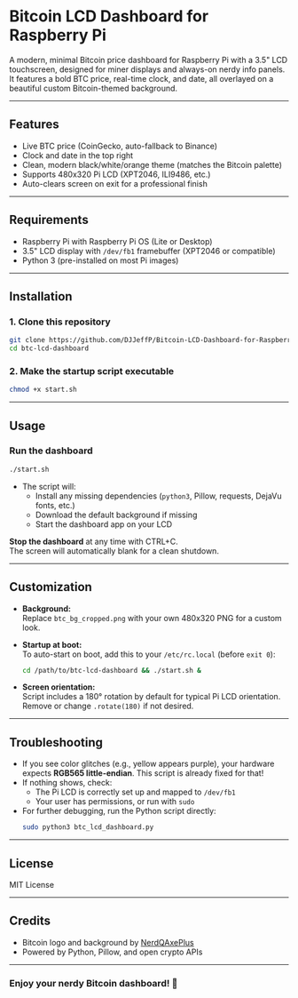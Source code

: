 # Bitcoin LCD Dashboard for Raspberry Pi

A modern, minimal Bitcoin price dashboard for Raspberry Pi with a 3.5" LCD touchscreen, designed for miner displays and always-on nerdy info panels.\
It features a bold BTC price, real-time clock, and date, all overlayed on a beautiful custom Bitcoin-themed background.

---

## Features

- Live BTC price (CoinGecko, auto-fallback to Binance)
- Clock and date in the top right
- Clean, modern black/white/orange theme (matches the Bitcoin palette)
- Supports 480x320 Pi LCD (XPT2046, ILI9486, etc.)
- Auto-clears screen on exit for a professional finish

---

## Requirements

- Raspberry Pi with Raspberry Pi OS (Lite or Desktop)
- 3.5" LCD display with `/dev/fb1` framebuffer (XPT2046 or compatible)
- Python 3 (pre-installed on most Pi images)

---

## Installation

### 1. **Clone this repository**

```sh
git clone https://github.com/DJJeffP/Bitcoin-LCD-Dashboard-for-Raspberry-Pi.git
cd btc-lcd-dashboard
```

### 2. **Make the startup script executable**

```sh
chmod +x start.sh
```

---

## Usage

### **Run the dashboard**

```sh
./start.sh
```

- The script will:
  - Install any missing dependencies (`python3`, Pillow, requests, DejaVu fonts, etc.)
  - Download the default background if missing
  - Start the dashboard app on your LCD

**Stop the dashboard** at any time with CTRL+C.\
The screen will automatically blank for a clean shutdown.

---

## Customization

- **Background:**\
  Replace `btc_bg_cropped.png` with your own 480x320 PNG for a custom look.

- **Startup at boot:**\
  To auto-start on boot, add this to your `/etc/rc.local` (before `exit 0`):

  ```sh
  cd /path/to/btc-lcd-dashboard && ./start.sh &
  ```

- **Screen orientation:**\
  Script includes a 180° rotation by default for typical Pi LCD orientation. Remove or change `.rotate(180)` if not desired.

---

## Troubleshooting

- If you see color glitches (e.g., yellow appears purple), your hardware expects **RGB565 little-endian**. This script is already fixed for that!
- If nothing shows, check:
  - The Pi LCD is correctly set up and mapped to `/dev/fb1`
  - Your user has permissions, or run with `sudo`
- For further debugging, run the Python script directly:
  ```sh
  sudo python3 btc_lcd_dashboard.py
  ```

---

## License

MIT License

---

## Credits

- Bitcoin logo and background by [NerdQAxePlus](https://github.com/shufps/ESP-Miner-NerdQAxePlus)
- Powered by Python, Pillow, and open crypto APIs

---

### Enjoy your nerdy Bitcoin dashboard! 🚀


